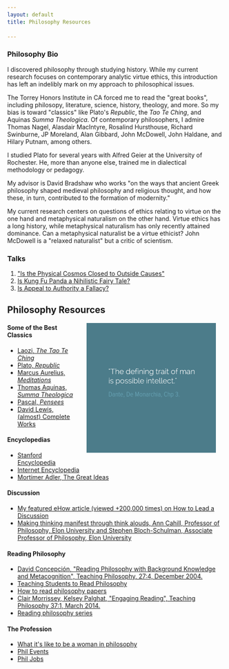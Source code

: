 ```yaml
---
layout: default
title: Philosophy Resources

--- 
```




### Philosophy Bio ###
I discovered philosophy through studying history. While my current research focuses on contemporary analytic virtue ethics, this introduction has left an indelibly mark on my approach to philosophical issues. 

The Torrey Honors Institute in CA forced me to read the "great books", including philosopy, literature, science, history, theology, and more. So my bias is toward "classics" like Plato's *Republic*, the *Tao Te Ching*, and Aquinas *Summa Theologica*. Of contemporary philosophers, I admire Thomas Nagel, Alasdair MacIntyre, Rosalind Hursthouse, Richard Swinburne, JP Moreland, Alan Gibbard, John McDowell, John Haldane, and Hilary Putnam, among others.

I studied Plato for several years with Alfred Geier at the University of Rochester. He, more than anyone else, trained me in dialectical methodology or pedagogy. 

My advisor is David Bradshaw who works "on the ways that ancient Greek philosophy shaped medieval philosophy and religious thought, and how these, in turn, contributed to the formation of modernity."

My current research centers on questions of ethics relating to virtue on the one hand and metaphysical naturalism on the other hand. Virtue ethics has a long history, while metaphysical naturalism has only recently attained dominance. Can a metaphysical naturalist be a virtue ethicist? John McDowell is a "relaxed naturalist" but a critic of scientism. 




### Talks
1. ["Is the Physical Cosmos Closed to Outside Causes"](https://www.youtube.com/watch?v=iocy6CAQ2_k)
2. [Is Kung Fu Panda a Nihilistic Fairy Tale?](https://www.youtube.com/watch?v=5BFtrYs5V64)
3. [Is Appeal to Authority a Fallacy?](https://www.youtube.com/watch?v=-AWvFMnKJlE)


## Philosophy Resources ##

<img src="/img/possibleintellect.png" alt="dante-intellect" align="right" hspace="20" height="300" width="300">

#### Some of the Best Classics
* [Laozi, *The Tao Te Ching*](http://www.sacred-texts.com/tao/taote.htm)
* [Plato, *Republic*](http://www.perseus.tufts.edu/hopper/text?doc=Perseus:text:1999.01.0168)
* [Marcus Aurelius, *Meditations*](http://classics.mit.edu/Antoninus/meditations.1.one.html)
* [Thomas Aquinas, *Summa Theologica*](http://www.newadvent.org/summa/)
* [Pascal, *Pensees*](http://www.ccel.org/ccel/pascal/pensees.ii.html)
* [David Lewis, (almost) Complete Works](http://www.andrewmbailey.com/dkl/)


#### Encyclopedias
* [Stanford Encyclopedia](http://plato.stanford.edu/)
* [Internet Encyclopedia](http://www.iep.utm.edu/)
* [Mortimer Adler, The Great Ideas](http://www.thegreatideas.org/)


#### Discussion
* [My featured eHow article (viewed +200,000 times) on How to Lead a Discussion](http://www.wikihow.com/Lead-a-Discussion)
* [Making thinking manifest through think alouds, Ann Cahill, Professor of Philosophy, Elon University and Stephen Bloch-Schulman, Associate Professor of Philosophy, Elon University](http://www.elon.edu/e-web/academics/teaching/tlconference/makingThinking.xhtml)

#### Reading Philosophy
* [David Concepción, "Reading Philosophy with Background Knowledge and Metacognition", Teaching Philosophy, 27:4, December 2004.](http://writing.dawsoncollege.qc.ca/wp-content/uploads/2011/09/Reading-Philosophy-Concepcion-2004.pdf)
* [Teaching Students to Read Philosophy](http://www.pdcnet.org/collection/show?id=teachphil_2004_0027_0004_0351_0368&file_type=pdf)
* [How to read philosophy papers](https://sites.google.com/a/wellesley.edu/pinkguidetophilosophy/how-to-read)
* [Clair Morrissey, Kelsey Palghat, "Engaging Reading", Teaching Philosophy 37:1, March 2014.](http://works.bepress.com/clair_morrissey/4/)
* [Reading philosophy series](http://www.wiley.com/WileyCDA/Section/id-404050.html)

#### The Profession
* [What it's like to be a woman in philosophy](https://beingawomaninphilosophy.wordpress.com/)
* [Phil Events](http://philevents.org/)
* [Phil Jobs](http://philjobs.org/)
 